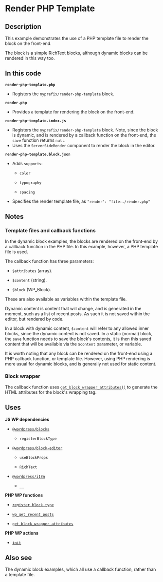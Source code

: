 # Render PHP Template

## Description

This example demonstrates the use of a PHP template file to render the block on the front-end.

The block is a simple RichText blocks, although dynamic blocks can be rendered in this way too.

## In this code

**`render-php-template.php`**

- Registers the `myprefix/render-php-template` block.

**`render.php`**

- Provides a template for rendering the block on the front-end.

**`render-php-template.index.js`**

- Registers the `myprefix/render-php-template` block. Note, since the block is dynamic, and is rendered by a callback function on the front-end, the `save` function returns `null`.
- Uses the `ServerSideRender` component to render the block in the editor.

**`render-php-template.block.json`**

- Adds `supports`:

  - `color`

  - `typography`

  - `spacing`

- Specifies the render template file, as `"render": "file:./render.php"`

## Notes

### Template files and callback functions

In the dynamic block examples, the blocks are rendered on the front-end by a callback function in the PHP file. In this example, however, a PHP template file is used.

The callback function has three parameters:

- `$attributes` (array).

- `$content` (string).

- `$block` (WP_Block).

These are also available as variables within the template file.

Dynamic content is content that will change, and is generated in the moment, such as a list of recent posts. As such it is not saved within the editor, but rendered by code.

In a block with dynamic content, `$content` will refer to any allowed inner blocks, since the dynamic content is not saved. In a static (normal) block, the `save` function needs to save the block's contents, it is then this saved content that will be available via the `$content` parameter, or variable.

It is worth noting that any block can be rendered on the front-end using a PHP callback function, or template file. However, using PHP rendering is more usual for dynamic blocks, and is generally not used for static content.

### Block wrapper

The callback function uses [`get_block_wrapper_attributes()`](https://developer.wordpress.org/reference/functions/get_block_wrapper_attributes/) to generate the HTML attributes for the block's wrapping tag.

## Uses

**JS WP dependencies**

- [`@wordpress/blocks`](https://developer.wordpress.org/block-editor/reference-guides/packages/packages-blocks/)

  - `registerBlockType`

- [`@wordpress/block-editor`](https://developer.wordpress.org/block-editor/reference-guides/packages/packages-block-editor/)

  - `useBlockProps`

  - `RichText`

- [`@wordpress/i18n`](https://developer.wordpress.org/block-editor/reference-guides/packages/packages-i18n/)

  - `__`

**PHP WP functions**

- [`register_block_type`](https://developer.wordpress.org/reference/functions/register_block_type/)

- [`wp_get_recent_posts`](https://developer.wordpress.org/reference/functions/wp_get_recent_posts/)

- [`get_block_wrapper_attributes`](https://developer.wordpress.org/reference/functions/get_block_wrapper_attributes/)

**PHP WP actions**

- [`init`](https://developer.wordpress.org/reference/hooks/init/)

## Also see

The dynamic block examples, which all use a callback function, rather than a template file.
